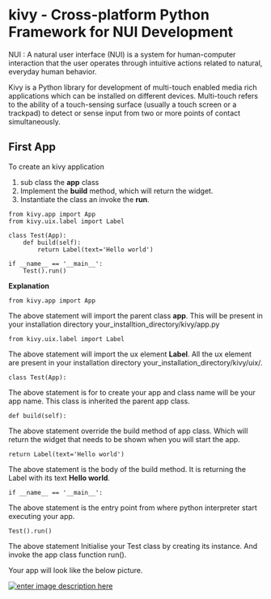# kivy - Cross-platform Python Framework for NUI Development


NUI : A natural user interface (NUI) is a system for human-computer interaction that the user operates through intuitive actions related to natural, everyday human behavior.

Kivy is a Python library for development of multi-touch enabled media rich applications which can be installed on different devices. Multi-touch refers to the ability of a touch-sensing surface (usually a touch screen or a trackpad) to detect or sense input from two or more points of contact simultaneously.



## First App


To create an kivy application

1. sub class the **app** class
1. Implement the **build** method, which will return the widget.
1. Instantiate the class an invoke the **run**.

```
from kivy.app import App
from kivy.uix.label import Label

class Test(App):
    def build(self):
        return Label(text='Hello world')

if __name__ == '__main__':
    Test().run()

```

**Explanation**

```
from kivy.app import App

```

The above statement will import the parent class **app**. This will be present in your installation directory your_installtion_directory/kivy/app.py

```
from kivy.uix.label import Label

```

The above statement will import the ux element **Label**. All the ux element are present in your installation directory your_installation_directory/kivy/uix/.

```
class Test(App):

```

The above statement is for to create your app and class name will be your app name. This class is inherited the parent app class.

```
def build(self):

```

The above statement override the build method of app class. Which will return the widget that needs to be shown when you will start the app.

```
return Label(text='Hello world')

```

The above statement is the body of the build method. It is returning the Label with its text **Hello world**.

```
if __name__ == '__main__':

```

The above statement is the entry point from where python interpreter start executing your app.

```
Test().run()

```

The above statement Initialise your Test class by creating its instance. And invoke the app class function run().

Your app will look like the below picture.

[<img src="https://i.stack.imgur.com/CnCNj.png" alt="enter image description here" />](https://i.stack.imgur.com/CnCNj.png)

